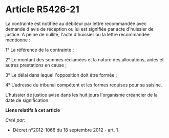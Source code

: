 # Article R5426-21

La contrainte est notifiée au débiteur par lettre recommandée avec demande d'avis de réception ou lui est signifiée par acte
d'huissier de justice. A peine de nullité, l'acte d'huissier ou la lettre recommandée mentionne : 

1° La référence de la contrainte ; 

2° Le montant des sommes réclamées et la nature des allocations, aides et autres prestations en cause ; 

3° Le délai dans lequel l'opposition doit être formée ; 

4° L'adresse du tribunal compétent et les formes requises pour sa saisine. 

L'huissier de justice avise dans les huit jours l'organisme créancier de la date de signification.

**Liens relatifs à cet article**

_Créé par_:

  - Décret n°2012-1066 du 18 septembre 2012 - art. 1
